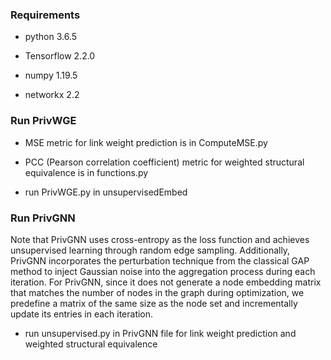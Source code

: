 ### Requirements

- python 3.6.5

- Tensorflow 2.2.0

- numpy 1.19.5

- networkx 2.2

### Run PrivWGE

- MSE metric for link weight prediction is in ComputeMSE.py

- PCC (Pearson correlation coefficient) metric for weighted structural equivalence is in functions.py 

- run PrivWGE.py in unsupervisedEmbed

### Run PrivGNN

Note that PrivGNN uses cross-entropy as the loss function and achieves unsupervised learning through random edge sampling. Additionally, PrivGNN incorporates the perturbation technique from the classical GAP method to inject Gaussian noise into the aggregation process during each iteration. For PrivGNN, since it does not generate a node embedding matrix that matches the number of nodes in the graph during optimization, we predefine a matrix of the same size as the node set and incrementally update its entries in each iteration.

- run unsupervised.py in PrivGNN file for link weight prediction and weighted structural equivalence

  
